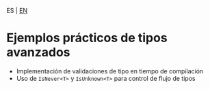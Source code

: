 <!-- MULTILANGUAJE MENU START -->
ES | [EN](https://lckpig.gitbook.io/practical-dev-handbook/typescript/recursive-advanced-types/practical-examples)
<!-- MULTILANGUAJE MENU END -->

# Ejemplos prácticos de tipos avanzados

- Implementación de validaciones de tipo en tiempo de compilación
- Uso de `IsNever<T>` y `IsUnknown<T>` para control de flujo de tipos 
